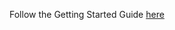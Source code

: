 
Follow the Getting Started Guide [here](https://access.redhat.com/documentation/en-us/red_hat_single_sign-on/7.1/html/getting_started_guide/install-boot)